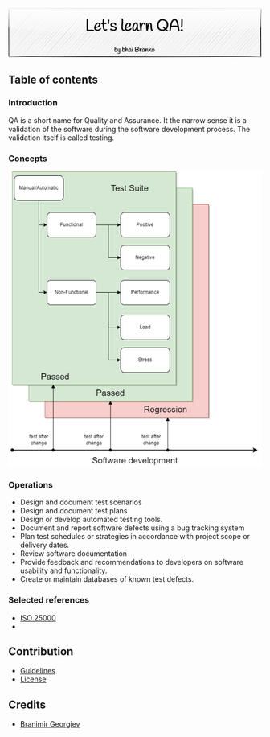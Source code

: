 <p align='center'>
 <img src='Assets/banners/banner-bhai-branko.png' />
</p>

## Table of contents

### Introduction

QA is a short name for Quality and Assurance. It the narrow sense it is a validation of the 
software during the software development process. The validation itself is called testing. 

### Concepts

![Test types](Assets/images/test-types.png)

### Operations

- Design and document test scenarios
- Design and document test plans
- Design or develop automated testing tools.
- Document and report software defects using a bug tracking system
- Plan test schedules or strategies in accordance with project scope or delivery dates.
- Review software documentation
- Provide feedback and recommendations to developers on software usability and functionality.
- Create or maintain databases of known test defects.


### Selected references
- [ISO 25000](https://iso25000.com/index.php/en/iso-25000-standards/iso-25010)
- 
## Contribution
- [Guidelines](GUIDELINES.md)
- [License](LICENSE.md)

## Credits
 - [Branimir Georgiev](https://github.com/braboj)


